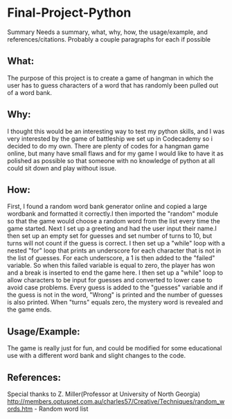 # Final-Project-Python
Summary
Needs a summary, what, why, how, the usage/example, and references/citations. Probably a couple paragraphs for each if possible

## What:
The purpose of this project is to create a game of hangman in which the user has to guess characters of a word that has randomly been pulled out of a word bank.

## Why:
I thought this would be an interesting way to test my python skills, and I was very interested by the game of battleship we set up in Codecademy so i decided to do my own. There are plenty of codes for a hangman game online, but many have small flaws and for my game I would like to have it as polished as possible so that someone with no knowledge of python at all could sit down and play without issue.

## How:
First, I found a random word bank generator online and copied a large wordbank and formatted it correctly.I then imported the "random" module so that the game would choose a random word from the list every time the game started. Next I set up a greeting and had the user input their name.I then set up an empty set for guesses and set number of turns to 10, but turns will not count if the guess is correct. I then set up a "while" loop with a nested "for" loop that prints an underscore for each character that is not in the list of guesses. For each underscore, a 1 is then added to the "failed" variable. So when this failed variable is equal to zero, the player has won and a break is inserted to end the game here. I then set up a "while" loop to allow characters to be input for guesses and converted to lower case to avoid case problems. Every guess is added to the "guesses" variable and if the guess is not in the word, "Wrong" is printed and the number of guesses is also printed. When "turns" equals zero, the mystery word is revealed and the game ends.

## Usage/Example:
The game is really just for fun, and could be modified for some educational use with a different word bank and slight changes to the code.

## References:
Special thanks to Z. Miller(Professor at University of North Georgia)
http://members.optusnet.com.au/charles57/Creative/Techniques/random_words.htm - Random word list
